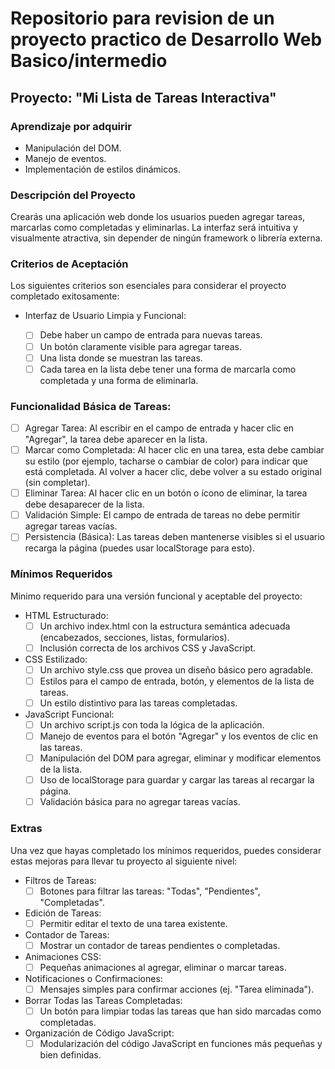 # Repositorio para revision de un proyecto practico de Desarrollo Web Basico/intermedio 

## Proyecto: "Mi Lista de Tareas Interactiva"

### Aprendizaje por adquirir
- Manipulación del DOM.
- Manejo de eventos.
- Implementación de estilos dinámicos.

### Descripción del Proyecto
Crearás una aplicación web donde los usuarios pueden agregar tareas, marcarlas como completadas y eliminarlas. La interfaz será intuitiva y visualmente atractiva, sin depender de ningún framework o librería externa.

### Criterios de Aceptación
Los siguientes criterios son esenciales para considerar el proyecto completado exitosamente:

- Interfaz de Usuario Limpia y Funcional:

  - [ ]  Debe haber un campo de entrada para nuevas tareas.
  - [ ] Un botón claramente visible para agregar tareas.
  - [ ] Una lista donde se muestran las tareas.
  - [ ] Cada tarea en la lista debe tener una forma de marcarla como completada y una forma de eliminarla.
  
### Funcionalidad Básica de Tareas:
- [ ] Agregar Tarea: Al escribir en el campo de entrada y hacer clic en "Agregar", la tarea debe aparecer en la lista.
- [ ] Marcar como Completada: Al hacer clic en una tarea, esta debe cambiar su estilo (por ejemplo, tacharse o cambiar de color) para indicar que está completada. Al volver a hacer clic, debe volver a su estado original (sin completar).
- [ ] Eliminar Tarea: Al hacer clic en un botón o ícono de eliminar, la tarea debe desaparecer de la lista.
- [ ] Validación Simple: El campo de entrada de tareas no debe permitir agregar tareas vacías.
- [ ] Persistencia (Básica): Las tareas deben mantenerse visibles si el usuario recarga la página (puedes usar localStorage para esto).

### Mínimos Requeridos
Minimo requerido para una versión funcional y aceptable del proyecto:

- HTML Estructurado:
  - [ ] Un archivo index.html con la estructura semántica adecuada (encabezados, secciones, listas, formularios).
  - [ ] Inclusión correcta de los archivos CSS y JavaScript.
- CSS Estilizado:
  - [ ] Un archivo style.css que provea un diseño básico pero agradable.
  - [ ] Estilos para el campo de entrada, botón, y elementos de la lista de tareas.
  - [ ] Un estilo distintivo para las tareas completadas.
- JavaScript Funcional:
  - [ ] Un archivo script.js con toda la lógica de la aplicación.
  - [ ] Manejo de eventos para el botón "Agregar" y los eventos de clic en las tareas.
  - [ ] Manipulación del DOM para agregar, eliminar y modificar elementos de la lista.
  - [ ] Uso de localStorage para guardar y cargar las tareas al recargar la página.
  - [ ] Validación básica para no agregar tareas vacías.

### Extras
Una vez que hayas completado los mínimos requeridos, puedes considerar estas mejoras para llevar tu proyecto al siguiente nivel:

- Filtros de Tareas:
  - [ ] Botones para filtrar las tareas: "Todas", "Pendientes", "Completadas".
- Edición de Tareas:
  - [ ] Permitir editar el texto de una tarea existente.
- Contador de Tareas:
  - [ ] Mostrar un contador de tareas pendientes o completadas.
- Animaciones CSS:
  - [ ] Pequeñas animaciones al agregar, eliminar o marcar tareas.
- Notificaciones o Confirmaciones:
  - [ ] Mensajes simples para confirmar acciones (ej. "Tarea eliminada").
- Borrar Todas las Tareas Completadas:
  - [ ] Un botón para limpiar todas las tareas que han sido marcadas como completadas.
- Organización de Código JavaScript:
  - [ ] Modularización del código JavaScript en funciones más pequeñas y bien definidas.
